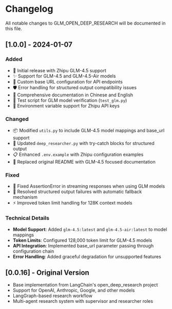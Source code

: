 # Changelog

All notable changes to GLM_OPEN_DEEP_RESEARCH will be documented in this file.

## [1.0.0] - 2024-01-07

### Added
- 🎉 Initial release with Zhipu GLM-4.5 support
- ✨ Support for GLM-4.5 and GLM-4.5-Air models
- 🔧 Custom base URL configuration for API endpoints
- 🛡️ Error handling for structured output compatibility issues
- 📝 Comprehensive documentation in Chinese and English
- 🧪 Test script for GLM model verification (`test_glm.py`)
- 🔑 Environment variable support for Zhipu API keys

### Changed
- 📦 Modified `utils.py` to include GLM-4.5 model mappings and base_url support
- 🔄 Updated `deep_researcher.py` with try-catch blocks for structured output
- 📋 Enhanced `.env.example` with Zhipu configuration examples
- 🎨 Replaced original README with GLM-4.5 focused documentation

### Fixed
- 🐛 Fixed AssertionError in streaming responses when using GLM models
- 🔧 Resolved structured output failures with automatic fallback mechanism
- ⚡ Improved token limit handling for 128K context models

### Technical Details
- **Model Support**: Added `glm-4.5:latest` and `glm-4.5-air:latest` to model mappings
- **Token Limits**: Configured 128,000 token limit for GLM-4.5 models
- **API Integration**: Implemented base_url parameter passing through configuration chain
- **Error Handling**: Added graceful degradation for unsupported features

## [0.0.16] - Original Version
- Base implementation from LangChain's open_deep_research project
- Support for OpenAI, Anthropic, Google, and other models
- LangGraph-based research workflow
- Multi-agent research system with supervisor and researcher roles
